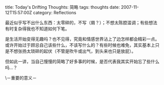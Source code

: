title: Today's Drifting Thoughts: 简略
tags: thoughts
date: 2007-11-12T15:57:00Z
category: Reflections

最近似乎写不出什么东西：太零碎的，不写（屑？）；不想太陈腔滥调；有些想法有时复杂得我也不知道如何下笔。

是生活开始变得无趣吗？也不见得，究竟和情感世界沾上了边怎样都会精彩一点。或许开始过于顾忌自己该些什么，不该写什么的？有些时候也难免，其实基本上只是不想张扬太琐碎的起伏（不管是吹牛或出气，到头来也只是放屁）。

但如此一讲，当自己慢慢的简略了好多事的时候，是否代表我其实开始忘了些什么吗…？

\－重要的意义－
